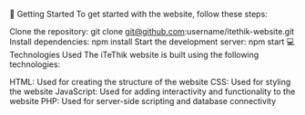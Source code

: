 🚀 Getting Started
To get started with the website, follow these steps:

Clone the repository: git clone git@github.com:username/itethik-website.git
Install dependencies: npm install
Start the development server: npm start
💻 Technologies Used
The iTeThik website is built using the following technologies:

HTML: Used for creating the structure of the website
CSS: Used for styling the website
JavaScript: Used for adding interactivity and functionality to the website
PHP: Used for server-side scripting and database connectivity
